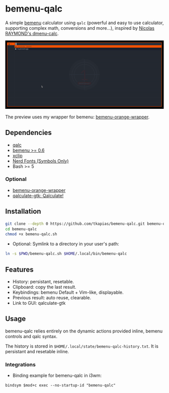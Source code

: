 # bemenu-qalc

A simple [bemenu](https://github.com/Cloudef/bemenu) calculator using `qalc` (powerful and easy to use calculator, supporting complex math, conversions and more...),  inspired by [Nicolas RAYMOND's dmenu-calc](https://github.com/Helcoume/dmenu-calc).

![preview](assets/preview.gif)

The preview uses my wrapper for bemenu: [bemenu-orange-wrapper](https://github.com/tkapias/bemenu-orange-wrapper).

## Dependencies

- [qalc](https://github.com/Qalculate/libqalculate)
- [bemenu >= 0.6](https://github.com/Cloudef/bemenu)
- [xclip](https://github.com/astrand/xclip)
- [Nerd Fonts (Symbols Only)](https://github.com/ryanoasis/nerd-fonts/releases/latest)
- Bash >= 5

### Optional

- [bemenu-orange-wrapper](https://github.com/tkapias/bemenu-orange-wrapper)
- [qalculate-gtk: Qalculate!](https://github.com/Qalculate/qalculate-gtk)


## Installation

```bash
git clone --depth 0 https://github.com/tkapias/bemenu-qalc.git bemenu-qalc
cd bemenu-qalc
chmod +x bemenu-qalc.sh
```

- Optional: Symlink to a directory in your user's path:

```bash
ln -s $PWD/bemenu-qalc.sh $HOME/.local/bin/bemenu-qalc
```

## Features

- History: persistant, resetable.
- Clipboard: copy the last result.
- Keybindings: bemenu Default + Vim-like, displayable.
- Previous result: auto reuse, clearable.
- Link to GUI: qalculate-gtk

## Usage

bemenu-qalc relies entirely on the dynamic actions provided inline, bemenu controls and qalc syntax.

The history is stored in `$HOME/.local/state/bemenu-qalc-history.txt`. It is persistant and resetable inline.

### Integrations

- Binding example for bemenu-qalc in i3wm:

```i3wm
bindsym $mod+c exec --no-startup-id "bemenu-qalc"
```

